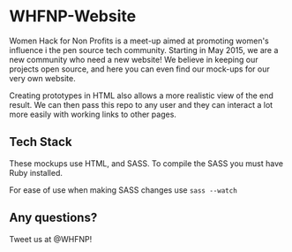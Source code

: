 # WHFNP-Website

Women Hack for Non Profits is a meet-up aimed at promoting women's influence i the pen source tech community. Starting in May 2015, we are a new community who need a new website! 
We believe in keeping our projects open source, and here you can even find our mock-ups for our very own website. 

Creating prototypes in HTML also allows a more realistic view of the end result. We can then pass this repo to any user and they can interact a lot more easily with working links to other pages. 

## Tech Stack
These mockups use HTML, and SASS. 
To compile the SASS you must have Ruby installed. 

For ease of use when making SASS changes use
`sass --watch`

## Any questions?
Tweet us at @WHFNP!
